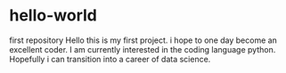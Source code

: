 # hello-world
first repository
Hello this is  my first project. i hope to one day become an excellent coder. I am currently interested in the coding language python. Hopefully i can transition into a career of data science.
